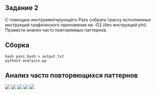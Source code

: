 ## Задание 2
С помощью инструментирующего Pass собрать трассу исполненных 
инструкций графического приложения на -O2 (без инструкций phi).
Провести анализ часто повторяемых паттернов.

## Сборка

```
bash pass.bash > output.txt
python3 analysis.py
```

## Анализ часто повторяющихся паттернов
<image src="graph1.png">

<image src="graph2.png">

<image src="graph3.png">

<image src="graph4.png">

<image src="graph5.png">